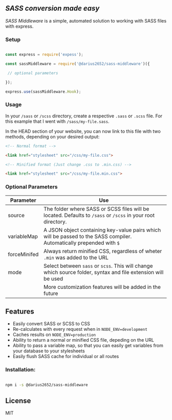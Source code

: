 ## _SASS conversion made easy_

*SASS Middleware* is a simple, automated solution to working with SASS files with express.

### Setup

```js

const express = require('expess');

const sassMiddleware = require('@darius2652/sass-middleware')({

 // optional parameters

});

express.use(sassMiddleware.Hook);
```

### Usage

In your `/sass` or `/scss` directory, create a respective `.sass` or `.scss` file. 
For this example that I went with `/sass/my-file.sass`.

In the HEAD section of your website, you can now link to this file with two methods, depending on your desired output:

```html
<!-- Normal format -->

<link href="stylesheet" src="/css/my-file.css">

<!-- Minified format (Just change .css to .min.css) -->

<link href="stylesheet" src="/css/my-file.min.css">
```

### Optional Parameters

| Parameter    | Use                                                                                                                  |
| ------------ | -------------------------------------------------------------------------------------------------------------------- |
| source       | The folder where SASS or SCSS files will be located. Defaults to `/sass` or `/scss` in your root directory.          |
| variableMap  | A JSON object containing key-value pairs which will be passed to the SASS compiler. Automatically prepended with `$` |
| forceMinifed | Always return minified CSS, regardless of wheter `.min` was added to the URL                                         |
| mode         | Select between `sass` or `scss`. This will change which source folder, syntax and file extension will be used        |
|              | More customization features will be added in the future                                                              |

## Features

- Easily convert SASS or SCSS to CSS
- Re-calculates with every request when in `NODE_ENV=development`
- Caches results on `NODE_ENV=production`
- Ability to return a normal or minified CSS file, depeding on the URL
- Ability to pass a variable map, so that you can easily get variables from your database to your stylesheets
- Easily flush SASS cache for individual or all routes

### Installation:

```sh

npm i -s @darius2652/sass-middleware

```

## License

MIT